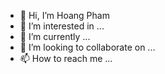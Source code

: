 - 👋 Hi, I’m Hoang Pham
- 👀 I’m interested in ... 
- 🌱 I’m currently ...
- 💞️ I’m looking to collaborate on ...
- 📫 How to reach me ...

<!---
Noxshine/Noxshine is a ✨ special ✨ repository because its `README.md` (this file) appears on your GitHub profile.
You can click the Preview link to take a look at your changes.
--->


